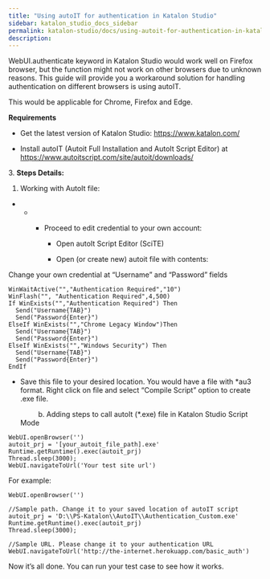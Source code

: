 ```yaml
---
title: "Using autoIT for authentication in Katalon Studio" 
sidebar: katalon_studio_docs_sidebar
permalink: katalon-studio/docs/using-autoit-for-authentication-in-katalon-studio.html 
description: 
---
```

WebUI.authenticate keyword in Katalon Studio would work well on Firefox browser, but the function might not work on other browsers due to unknown reasons. This guide will provide you a workaround solution for handling authentication on different browsers is using autoIT.

This would be applicable for Chrome, Firefox and Edge.

**Requirements**

*   Get the latest version of Katalon Studio: https://www.katalon.com/
    
*   Install autoIT (Autoit Full Installation and AutoIt Script Editor) at https://www.autoitscript.com/site/autoit/downloads/
    

3\. **Steps Details:**

1.  Working with AutoIt file:
    

*   *   *   Proceed to edit credential to your own account:
            
            *   Open autoIt Script Editor (SciTE)
                
            *   Open (or create new) autoit file with contents:
                

Change your own credential at “Username” and “Password” fields

```
WinWaitActive("","Authentication Required","10")
WinFlash("", "Authentication Required",4,500)
If WinExists("","Authentication Required") Then
  Send("Username{TAB}")
  Send("Password{Enter}")
ElseIf WinExists("","Chrome Legacy Window")Then
  Send("Username{TAB}")
  Send("Password{Enter}")
ElseIf WinExists("","Windows Security") Then
  Send("Username{TAB}")
  Send("Password{Enter}")
EndIf
```

*   Save this file to your desired location. You would have a file with *au3 format. Right click on file and select “Compile Script” option to create .exe file.
    
             b. Adding steps to call autoIt (*.exe) file in Katalon Studio Script Mode
    

```
WebUI.openBrowser('') 
autoit_prj = '[your_autoit_file_path].exe' 
Runtime.getRuntime().exec(autoit_prj) 
Thread.sleep(3000);
WebUI.navigateToUrl('Your test site url')
```

For example:

```
WebUI.openBrowser('')
 
//Sample path. Change it to your saved location of autoIT script
autoit_prj = 'D:\\PS-Katalon\\AutoIT\\Authentication_Custom.exe'
Runtime.getRuntime().exec(autoit_prj)
Thread.sleep(3000);
 
//Sample URL. Please change it to your authentication URL
WebUI.navigateToUrl('http://the-internet.herokuapp.com/basic_auth')
```

  
Now it’s all done. You can run your test case to see how it works.